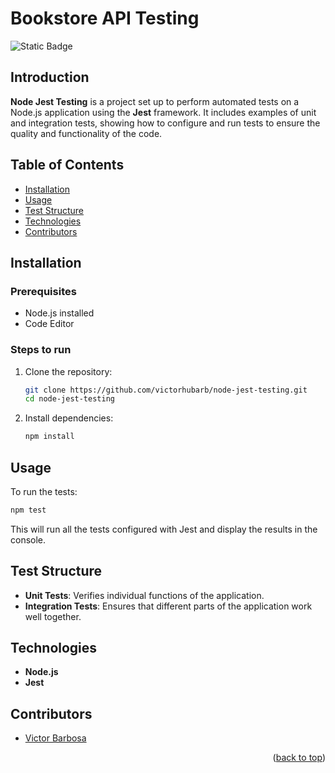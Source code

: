 # Bookstore API Testing <a name="readme-top"></a>
![Static Badge](https://img.shields.io/badge/status-completed-green?style=for-the-badge)

## Introduction
**Node Jest Testing** is a project set up to perform automated tests on a Node.js application using the **Jest** framework. It includes examples of unit and integration tests, showing how to configure and run tests to ensure the quality and functionality of the code.

## Table of Contents
- [Installation](#installation)
- [Usage](#usage)
- [Test Structure](#test-structure)
- [Technologies](#technologies)
- [Contributors](#contributors)

## Installation

### Prerequisites
- Node.js installed
- Code Editor

### Steps to run
1. Clone the repository:
   ```bash
   git clone https://github.com/victorhubarb/node-jest-testing.git
   cd node-jest-testing
   ```
2. Install dependencies:
   ```bash
   npm install
   ```

## Usage

To run the tests:
```bash
npm test
```
This will run all the tests configured with Jest and display the results in the console.

## Test Structure
- **Unit Tests**: Verifies individual functions of the application.
- **Integration Tests**: Ensures that different parts of the application work well together.

## Technologies
- **Node.js**
- **Jest**

## Contributors
- [Victor Barbosa](https://github.com/victorhubarb)
<p align="right">(<a href="#readme-top">back to top</a>)</p>
